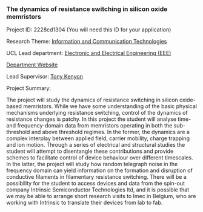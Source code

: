 ### The dynamics of resistance switching in silicon oxide memristors

Project ID: 2228cd1304
(You will need this ID for your application)

Research Theme: [Information and Communication Technologies](../themes/information-and-communication-technologies.md)

UCL Lead department: [Electronic and Electrical Engineering (EEE)](../departments/electronic-and-electrical-engineering.md)

[Department Website](https://www.ucl.ac.uk/electronic-electrical-engineering)

Lead Supervisor: [Tony Kenyon](https://profiles.ucl.ac.uk/3189)

Project Summary:

The project will study the dynamics of resistance switching in silicon oxide-based memristors. While we have some understanding of the basic physical mechanisms underlying resistance switching, control of the dynamics of resistance changes is patchy. In this project the student will analyse time- and frequency-domain data from memristors operating in both the sub-threshold and above threshold regimes. In the former, the dynamics are a complex interplay between applied field, carrier mobility, charge trapping and ion motion. Through a series of electrical and structural studies the student will attempt to disentangle these contributions and provide schemes to facilitate control of device behaviour over different timescales. In the latter, the project will study how random telegraph noise in the frequency domain can yield information on the formation and disruption of conductive filaments in filamentary resistance switching. There will be a possibility for the student to access devices and data from the spin-out company Intrinsic Semiconductor Technologies ltd, and it is possible that we may be able to arrange short research visits to Imec in Belgium, who are working with Intrinsic to translate their devices from lab to fab.
